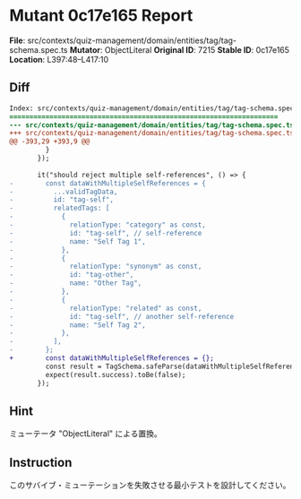# Mutant 0c17e165 Report

**File**: src/contexts/quiz-management/domain/entities/tag/tag-schema.spec.ts
**Mutator**: ObjectLiteral
**Original ID**: 7215
**Stable ID**: 0c17e165
**Location**: L397:48–L417:10

## Diff

```diff
Index: src/contexts/quiz-management/domain/entities/tag/tag-schema.spec.ts
===================================================================
--- src/contexts/quiz-management/domain/entities/tag/tag-schema.spec.ts	original
+++ src/contexts/quiz-management/domain/entities/tag/tag-schema.spec.ts	mutated #7215
@@ -393,29 +393,9 @@
         }
       });
 
       it("should reject multiple self-references", () => {
-        const dataWithMultipleSelfReferences = {
-          ...validTagData,
-          id: "tag-self",
-          relatedTags: [
-            {
-              relationType: "category" as const,
-              id: "tag-self", // self-reference
-              name: "Self Tag 1",
-            },
-            {
-              relationType: "synonym" as const,
-              id: "tag-other",
-              name: "Other Tag",
-            },
-            {
-              relationType: "related" as const,
-              id: "tag-self", // another self-reference
-              name: "Self Tag 2",
-            },
-          ],
-        };
+        const dataWithMultipleSelfReferences = {};
         const result = TagSchema.safeParse(dataWithMultipleSelfReferences);
         expect(result.success).toBe(false);
       });
```

## Hint

ミューテータ "ObjectLiteral" による置換。

## Instruction

このサバイブ・ミューテーションを失敗させる最小テストを設計してください。
